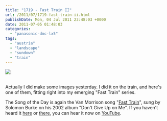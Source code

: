 ```yaml
---
title: "1719 - Fast Train II"
url: /2011/07/1719-fast-train-ii.html
publishDate: Mon, 04 Jul 2011 23:48:03 +0000
date: 2011-07-05 01:48:03
categories: 
  - "panasonic-dmc-lx5"
tags: 
  - "austria"
  - "landscape"
  - "sundown"
  - "train"
---
```

<div class="container">
<div class="center"><a target="_blank" href="https://d25zfm9zpd7gm5.cloudfront.net/1200x1200/2011/20110703_211134_ps.jpg"><img src="https://d25zfm9zpd7gm5.cloudfront.net/0600x0600/2011/20110703_211134_ps.jpg" /></a></div>
</div>
<br />

Actually I did make some images yesterday. I did it on the train, and here's one of them, fitting right into my emerging "Fast Train" series.

 The Song of the Day is again the Van Morrison song "<a target="_blank" href="http://www.lyricsmode.com/lyrics/v/van_morrison/fast_train.html">Fast Train</a>", sung by Solomon Burke on his 2002 album "Don't Give Up on Me". If you haven't heard it <a target="_blank" href="/2007/07/273-movin-on-fast-train.html">here</a> or <a target="_blank" href="/2011/06/1712-fast-train.html">there</a>, you can hear it now on <a target="_blank" href="http://www.youtube.com/watch?v=qcj0cK5O-fk&feature=related">YouTube</a>.
